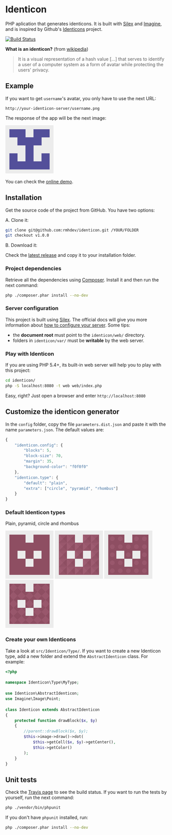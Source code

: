 # Identicon

PHP aplication that generates identicons.
It is built with [Silex](http://silex.sensiolabs.org) and [Imagine](http://imagine.readthedocs.org), 
and is inspired by Github's [Identicons](https://github.com/blog/1586-identicons) project.

[![Build Status](https://travis-ci.org/rmhdev/identicon.svg)](https://travis-ci.org/rmhdev/identicon)

**What is an identicon?** (from [wikipedia](http://en.wikipedia.org/wiki/Identicon))

>It is a visual representation of a hash value [...] that serves to
identify a user of a computer system as a form of avatar while protecting
the users' privacy.

## Example

If you want to get `username`'s avatar, you only have to use the next URL:

```
http://your-identicon-server/username.png
```
The response of the app will be the next image: 

![Identicon demo](doc/identicon.png)

You can check the [online demo](http://identicon.rmhdev.net).

## Installation

Get the source code of the project from GitHub. You have two options:

A. Clone it:

```bash
git clone git@github.com:rmhdev/identicon.git /YOUR/FOLDER
git checkout v1.0.0
```

B. Download it:

Check the [latest release](https://github.com/rmhdev/identicon/releases) and copy it to your installation folder.

### Project dependencies

Retrieve all the dependencies using [Composer](http://getcomposer.org/).
Install it and then run the next command:

```bash
php ./composer.phar install --no-dev
```

### Server configuration

This project is built using [Silex](http://silex.sensiolabs.org).
The official docs will give you more information about
[how to configure your server](http://silex.sensiolabs.org/doc/web_servers.html). Some tips:

- the **document root** must point to the `identicon/web/` directory.
- folders in `identicon/var/` must be **writable** by the web server.

### Play with Identicon

If you are using PHP 5.4+, its built-in web server will help you to play with this project:

```bash
cd identicon/
php -S localhost:8080 -t web web/index.php
```

Easy, right? Just open a browser and enter `http://localhost:8080`

## Customize the identicon generator

In the `config` folder, copy the file `parameters.dist.json` and paste it with the name `parameters.json`.
The default values are:

```javascript
{
    "identicon.config": {
        "blocks": 5,
        "block-size": 70,
        "margin": 35,
        "background-color": "f0f0f0"
    },
    "identicon.type": {
        "default": "plain",
        "extra": ["circle", "pyramid", "rhombus"]
    }
}
```

### Default Identicon types

Plain, pyramid, circle and rhombus

![Plain type](doc/plain.png)
![Pyramid type](doc/pyramid.png)
![Circle type](doc/circle.png)
![Rhombus type](doc/rhombus.png)

### Create your own Identicons

Take a look at `src/Identicon/Type/`. If you want to create a new Identicon type,
add a new folder and extend the `AbstractIdenticon` class. For example:

```php
<?php

namespace Identicon\Type\MyType;

use Identicon\AbstractIdenticon;
use Imagine\Image\Point;

class Identicon extends AbstractIdenticon
{
    protected function drawBlock($x, $y)
    {
        //parent::drawBlock($x, $y);
        $this->image->draw()->dot(
            $this->getCell($x, $y)->getCenter(),
            $this->getColor()
        );
    }
}
```

## Unit tests

Check the [Travis page](https://travis-ci.org/rmhdev/identicon) to see the build status.
If you want to run the tests by yourself, run the next command:

```bash
php ./vendor/bin/phpunit
```

If you don't have `phpunit` installed, run:

```bash
php ./composer.phar install --no-dev
```
